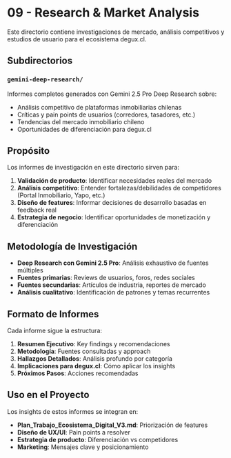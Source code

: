 # 09 - Research & Market Analysis

Este directorio contiene investigaciones de mercado, análisis competitivos y estudios de usuario para el ecosistema degux.cl.

## Subdirectorios

### `gemini-deep-research/`
Informes completos generados con Gemini 2.5 Pro Deep Research sobre:
- Análisis competitivo de plataformas inmobiliarias chilenas
- Críticas y pain points de usuarios (corredores, tasadores, etc.)
- Tendencias del mercado inmobiliario chileno
- Oportunidades de diferenciación para degux.cl

## Propósito

Los informes de investigación en este directorio sirven para:
1. **Validación de producto**: Identificar necesidades reales del mercado
2. **Análisis competitivo**: Entender fortalezas/debilidades de competidores (Portal Inmobiliario, Yapo, etc.)
3. **Diseño de features**: Informar decisiones de desarrollo basadas en feedback real
4. **Estrategia de negocio**: Identificar oportunidades de monetización y diferenciación

## Metodología de Investigación

- **Deep Research con Gemini 2.5 Pro**: Análisis exhaustivo de fuentes múltiples
- **Fuentes primarias**: Reviews de usuarios, foros, redes sociales
- **Fuentes secundarias**: Artículos de industria, reportes de mercado
- **Análisis cualitativo**: Identificación de patrones y temas recurrentes

## Formato de Informes

Cada informe sigue la estructura:
1. **Resumen Ejecutivo**: Key findings y recomendaciones
2. **Metodología**: Fuentes consultadas y approach
3. **Hallazgos Detallados**: Análisis profundo por categoría
4. **Implicaciones para degux.cl**: Cómo aplicar los insights
5. **Próximos Pasos**: Acciones recomendadas

## Uso en el Proyecto

Los insights de estos informes se integran en:
- **Plan_Trabajo_Ecosistema_Digital_V3.md**: Priorización de features
- **Diseño de UX/UI**: Pain points a resolver
- **Estrategia de producto**: Diferenciación vs competidores
- **Marketing**: Mensajes clave y posicionamiento
